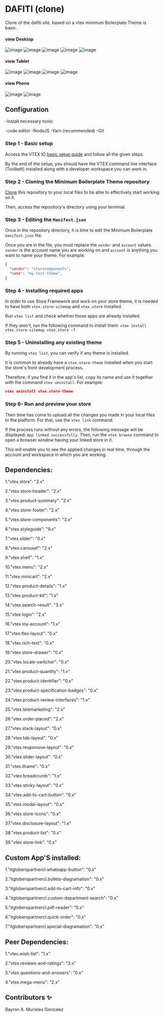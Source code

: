 # DAFITI (clone)  

Clone of the dafiti site, based on a vtex minimum Boilerplate Theme is basic.

#### view Desktop
![image](https://user-images.githubusercontent.com/94867719/197681481-b5f07ac0-1540-4fc2-87c5-52358ca0492c.png)
![image](https://user-images.githubusercontent.com/94867719/197681643-463b08dd-7f0e-48c8-b66a-576e41a507bd.png)
![image](https://user-images.githubusercontent.com/94867719/197681695-8d8d18a2-4477-4fe7-9b74-e02955e738df.png)
![image](https://user-images.githubusercontent.com/94867719/197681744-cceea012-cdab-4beb-9c94-6eee268d16c2.png)
![image](https://user-images.githubusercontent.com/94867719/197681813-00cc2f7f-c242-4c5d-b809-052a335a2878.png)

#### view Tablet
![image](https://user-images.githubusercontent.com/94867719/197681934-93a901f2-67d6-4881-a5c5-60b6632ed7a5.png)
![image](https://user-images.githubusercontent.com/94867719/197681980-08b29862-1d6f-4eb4-86dd-f6f1d4138a3c.png)
![image](https://user-images.githubusercontent.com/94867719/197682029-461b3d59-efa7-46c6-9786-26ab0addabf4.png)
![image](https://user-images.githubusercontent.com/94867719/197682084-a0c5e1e4-331b-4039-bfc0-801e9c1881c5.png)

#### view Phone
![image](https://user-images.githubusercontent.com/94867719/197682217-1ac60023-7f87-45e2-a59c-288750a2a03c.png)
![image](https://user-images.githubusercontent.com/94867719/197682294-479aa72b-79ff-4540-a7bf-fc11f004d4f3.png)

## Configuration

-Install necessary tools:

-code editor
-NodeJS
-Yarn (recommended)
-Git

### Step 1 -  Basic setup

Access the VTEX IO [basic setup guide](https://vtex.io/docs/getting-started/build-stores-with-store-framework/1) and follow all the given steps. 

By the end of the setup, you should have the VTEX command line interface (Toolbelt) installed along with a developer workspace you can work in.

### Step 2 - Cloning the Minimum Boilerplate Theme repository

[Clone](https://help.github.com/en/github/creating-cloning-and-archiving-repositories/cloning-a-repository) this repository to your local files to be able to effectively start working on it.

Then, access the repository's directory using your terminal. 

### Step 3 - Editing the `Manifest.json`

Once in the repository directory, it is time to edit the Minimum Boilerplate `manifest.json` file. 

Once you are in the file, you must replace the `vendor` and `account` values. `vendor` is the account name you are working on and `account` is anything you want to name your theme. For example:

```json
{
  "vendor": "storecomponents",
  "name": "my-test-theme",
}
```

### Step 4 -  Installing required apps

In order to use Store Framework and work on your store theme, it is needed to have both `vtex.store-sitemap` and `vtex.store` installed.

Run  `vtex list`  and check whether those apps are already installed. 

If they aren't, run the following command to install them: `vtex install vtex.store-sitemap vtex.store -f`

### Step 5 -  Uninstalling any existing theme

By running `vtex list`,  you can verify if any theme is installed.

It is common to already have a `vtex.store-theme`  installed when you start the store's front development process. 

Therefore, if you find it in the app's list, copy its name and use it together with the command `vtex uninstall`. For example:

```json
vtex uninstall vtex.store-theme
```

### Step 6- Run and preview your store

Then time has come to upload all the changes you made in your local files to the platform. For that, use the `vtex link` command. 

If the process runs without any errors, the following message will be displayed: `App linked successfully`. Then, run the `vtex browse` command to open a browser window having your linked store in it.

This will enable you to see the applied changes in real time, through the account and workspace in which you are working.

## Dependencies:

1."vtex.store": "2.x"

2."vtex.store-header": "2.x"

3."vtex.product-summary": "2.x"

4."vtex.store-footer": "2.x"

5."vtex.store-components": "3.x"

6."vtex.styleguide": "9.x"

7."vtex.slider": "0.x"

8."vtex.carousel": "2.x"

9."vtex.shelf": "1.x"

10."vtex.menu": "2.x"

11."vtex.minicart": "2.x"

12."vtex.product-details": "1.x"

13."vtex.product-kit": "1.x"

14."vtex.search-result": "3.x"

15."vtex.login": "2.x"

16."vtex.my-account": "1.x"

17."vtex.flex-layout": "0.x"

18."vtex.rich-text": "0.x"

19."vtex.store-drawer": "0.x"

20."vtex.locale-switcher": "0.x"

21."vtex.product-quantity": "1.x"

22."vtex.product-identifier": "0.x"

23."vtex.product-specification-badges": "0.x"

24."vtex.product-review-interfaces": "1.x"

25."vtex.telemarketing": "2.x"

26."vtex.order-placed": "2.x"

27."vtex.stack-layout": "0.x"

28."vtex.tab-layout": "0.x"

29."vtex.responsive-layout": "0.x"

30."vtex.slider-layout": "0.x"

31."vtex.iframe": "0.x"

32."vtex.breadcrumb": "1.x"

33."vtex.sticky-layout": "0.x"

34."vtex.add-to-cart-button": "0.x"

35."vtex.modal-layout": "0.x"

36."vtex.store-icons": "0.x"

37."vtex.disclosure-layout": "1.x"

38."vtex.product-list": "0.x"

39."vtex.store-link": "0.x"

## Custom App'S installed:
1."itgloberspartnercl.whatsapp-button": "0.x"

2."itgloberspartnercl.bullets-diagramation": "0.x"

3."itgloberspartnercl.add-to-cart-info": "0.x"

4."itgloberspartnercl.custom-department-search": "0.x"

5."itgloberspartnercl.pdf-reader": "0.x"

6."itgloberspartnercl.quick-order": "0.x"

7."itgloberspartnercl.special-diagramation": "0.x"


## Peer Dependencies:
1."vtex.wish-list": "1.x"

2."vtex.reviews-and-ratings": "3.x"

3."vtex.questions-and-answers": "0.x"

4."vtex.mega-menu": "2.x"

## Contributors ✨

Bayron A. Murieles Gonzalez

